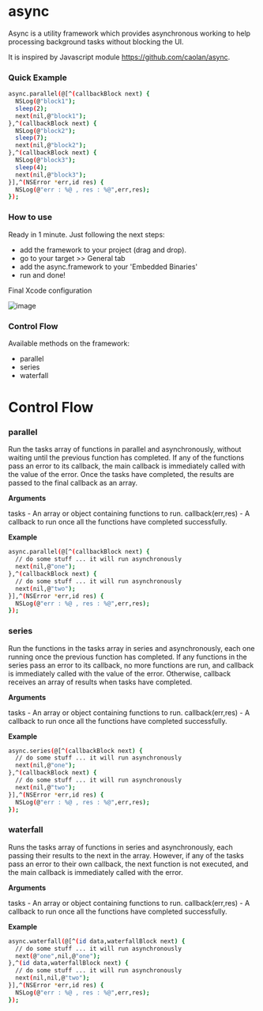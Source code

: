 # async

Async is a utility framework which provides asynchronous working to help processing background tasks without blocking the UI.

It is inspired by Javascript module https://github.com/caolan/async.

### Quick Example ###

```sh
async.parallel(@[^(callbackBlock next) {
  NSLog(@"block1");
  sleep(2);
  next(nil,@"block1");
},^(callbackBlock next) {
  NSLog(@"block2");
  sleep(7);
  next(nil,@"block2");
},^(callbackBlock next) {
  NSLog(@"block3");
  sleep(4);
  next(nil,@"block3");
}],^(NSError *err,id res) {
  NSLog(@"err : %@ , res : %@",err,res);
});
```

### How to use ###

Ready in 1 minute. Just following the next steps:
* add the framework to your project (drag and drop).
* go to your target >> General tab
* add the async.framework to your 'Embedded Binaries'
* run and done!

Final Xcode configuration

![image](http://i67.tinypic.com/yeb04.png)

### Control Flow ###

Available methods on the framework:
* parallel
* series
* waterfall

# Control Flow

### parallel ###

Run the tasks array of functions in parallel and asynchronously, without waiting until the previous function has completed. If any of the functions pass an error to its callback, the main callback is immediately called with the value of the error. Once the tasks have completed, the results are passed to the final callback as an array.

**Arguments**

tasks - An array or object containing functions to run.
callback(err,res) - A callback to run once all the functions have completed successfully.

**Example**

```sh
async.parallel(@[^(callbackBlock next) {
  // do some stuff ... it will run asynchronously
  next(nil,@"one");
},^(callbackBlock next) {
  // do some stuff ... it will run asynchronously
  next(nil,@"two");
}],^(NSError *err,id res) {
  NSLog(@"err : %@ , res : %@",err,res);
});
```

### series ###

Run the functions in the tasks array in series and asynchronously, each one running once the previous function has completed. If any functions in the series pass an error to its callback, no more functions are run, and callback is immediately called with the value of the error. Otherwise, callback receives an array of results when tasks have completed.

**Arguments**

tasks - An array or object containing functions to run.
callback(err,res) - A callback to run once all the functions have completed successfully.

**Example**

```sh
async.series(@[^(callbackBlock next) {
  // do some stuff ... it will run asynchronously
  next(nil,@"one");
},^(callbackBlock next) {
  // do some stuff ... it will run asynchronously
  next(nil,@"two");
}],^(NSError *err,id res) {
  NSLog(@"err : %@ , res : %@",err,res);
});
```

### waterfall ###

Runs the tasks array of functions in series and asynchronously, each passing their results to the next in the array. However, if any of the tasks pass an error to their own callback, the next function is not executed,
and the main callback is immediately called with the error.

**Arguments**

tasks - An array or object containing functions to run.
callback(err,res) - A callback to run once all the functions have completed successfully.

**Example**

```sh
async.waterfall(@[^(id data,waterfallBlock next) {
  // do some stuff ... it will run asynchronously
  next(@"one",nil,@"one");
},^(id data,waterfallBlock next) {
  // do some stuff ... it will run asynchronously
  next(nil,nil,@"two");
}],^(NSError *err,id res) {
  NSLog(@"err : %@ , res : %@",err,res);
});
```
